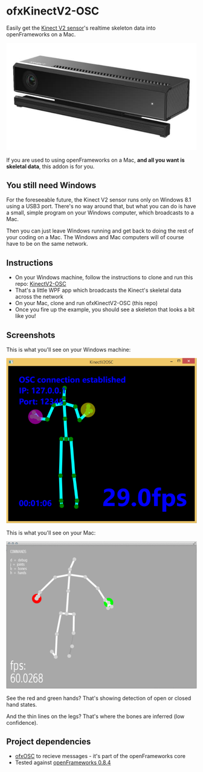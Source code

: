 ofxKinectV2-OSC
===============
Easily get the [Kinect V2 sensor](http://www.microsoft.com/en-us/kinectforwindows/purchase/)'s realtime skeleton data into openFrameworks on a Mac.

![A Kinect V2 sensor](kinect.jpg)

If you are used to using openFrameworks on a Mac, **and all you want is skeletal data**, this addon is for you.

You still need Windows
----------------------
For the foreseeable future, the Kinect V2 sensor runs only on Windows 8.1 using a USB3 port. There's no way around that, but what you can do is have a small, simple program on your Windows computer, which broadcasts to a Mac.

Then you can just leave Windows running and get back to doing the rest of your coding on a Mac. The Windows and Mac computers will of course have to be on the same network.

Instructions
------------
- On your Windows machine, follow the instructions to clone and run this repo: [KinectV2-OSC](https://github.com/microcosm/KinectV2-OSC)
- That's a little WPF app which broadcasts the Kinect's skeletal data across the network
- On your Mac, clone and run ofxKinectV2-OSC (this repo)
- Once you fire up the example, you should see a skeleton that looks a bit like you!

Screenshots
-----------
This is what you'll see on your Windows machine:

![KinectV2-OSC running on Windows](screenshot-win.png)

This is what you'll see on your Mac:

![ofxKinectV2-OSC running on Mac](screenshot-mac.png)

See the red and green hands? That's showing detection of open or closed hand states.

And the thin lines on the legs? That's where the bones are inferred (low confidence).

Project dependencies
--------------------
- [ofxOSC](https://github.com/openframeworks/openFrameworks/tree/master/addons/ofxOsc) to recieve messages - it's part of the openFrameworks core
- Tested against [openFrameworks 0.8.4](http://openframeworks.cc/download/)